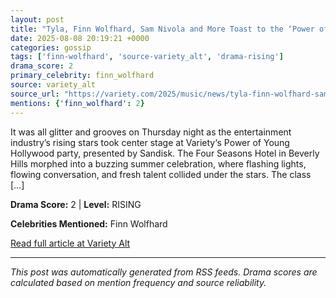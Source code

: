 ```yaml
---
layout: post
title: "Tyla, Finn Wolfhard, Sam Nivola and More Toast to the ‘Power of the Youth’ at Variety’s Young Hollywood Party"""
date: 2025-08-08 20:19:21 +0000
categories: gossip
tags: ['finn-wolfhard', 'source-variety_alt', 'drama-rising']
drama_score: 2
primary_celebrity: finn_wolfhard
source: variety_alt
source_url: "https://variety.com/2025/music/news/tyla-finn-wolfhard-sam-nivola-power-young-hollywood-1236482621/"""
mentions: {'finn_wolfhard': 2}
---
```


It was all glitter and grooves on Thursday night as the entertainment industry’s rising stars took center stage at Variety‘s Power of Young Hollywood party, presented by Sandisk. The Four Seasons Hotel in Beverly Hills morphed into a buzzing summer celebration, where flashing lights, flowing conversation, and fresh talent collided under the stars. The class […]

**Drama Score:** 2 | **Level:** RISING

**Celebrities Mentioned:** Finn Wolfhard

[Read full article at Variety Alt](https://variety.com/2025/music/news/tyla-finn-wolfhard-sam-nivola-power-young-hollywood-1236482621/)

---
*This post was automatically generated from RSS feeds. Drama scores are calculated based on mention frequency and source reliability.*
